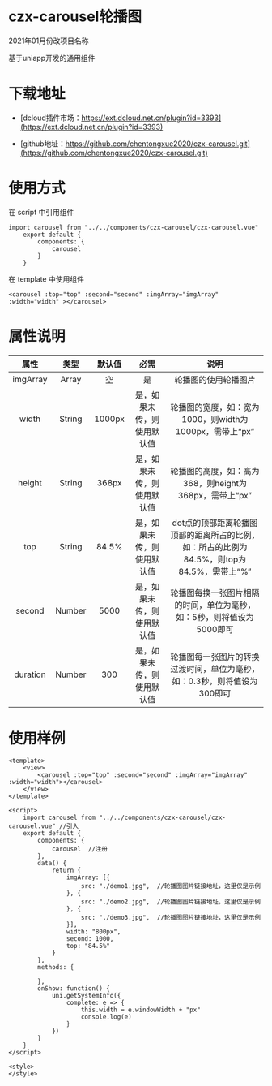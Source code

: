 # czx-carousel轮播图

2021年01月份改项目名称

基于uniapp开发的通用组件
# 下载地址
- [dcloud插件市场：https://ext.dcloud.net.cn/plugin?id=3393](https://ext.dcloud.net.cn/plugin?id=3393)

- [github地址：https://github.com/chentongxue2020/czx-carousel.git](https://github.com/chentongxue2020/czx-carousel.git)
# 使用方式
在 script 中引用组件
```
import carousel from "../../components/czx-carousel/czx-carousel.vue"
	export default {
		components: {
			carousel
		}
    }
```
在 template 中使用组件
```
<carousel :top="top" :second="second" :imgArray="imgArray" :width="width" ></carousel>
```
# 属性说明

| 属性 | 类型 | 默认值 | 必需 | 说明 |
| :----: | :----: | :----: | :----: | :----: |
| imgArray | Array | 空 | 是 | 轮播图的使用轮播图片 |
| width | String | 1000px | 是，如果未传，则使用默认值 | 轮播图的宽度，如：宽为1000，则width为1000px，需带上“px” |
| height | String | 368px | 是，如果未传，则使用默认值  | 轮播图的高度，如：高为368，则height为368px，需带上“px” |
| top | String | 84.5% | 是，如果未传，则使用默认值  | dot点的顶部距离轮播图顶部的距离所占的比例，如：所占的比例为84.5%，则top为84.5%，需带上“%” |
| second | Number | 5000 | 是，如果未传，则使用默认值  | 轮播图每换一张图片相隔的时间，单位为毫秒，如：5秒，则将值设为5000即可 |
| duration | Number | 300 | 是，如果未传，则使用默认值  | 轮播图每一张图片的转换过渡时间，单位为毫秒，如：0.3秒，则将值设为300即可 |

# 使用样例
```
<template>
	<view>
		<carousel :top="top" :second="second" :imgArray="imgArray" :width="width"></carousel>
	</view>
</template>

<script>
	import carousel from "../../components/czx-carousel/czx-carousel.vue" //引入
	export default {
		components: {
			carousel  //注册
		},
		data() {
			return {
				imgArray: [{
					src: "./demo1.jpg",  //轮播图图片链接地址，这里仅是示例
				}, {
					src: "./demo2.jpg",  //轮播图图片链接地址，这里仅是示例
				}, {
					src: "./demo3.jpg",  //轮播图图片链接地址，这里仅是示例
				}],
				width: "800px",
				second: 1000,
				top: "84.5%"
			}
		},
		methods: {

		},
		onShow: function() {
			uni.getSystemInfo({
				complete: e => {
					this.width = e.windowWidth + "px"
					console.log(e)
				}
			})
		}
	}
</script>

<style>
</style>

```

